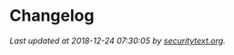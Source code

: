 # Changelog

_Last updated at 2018-12-24 07:30:05 by [securitytext.org](https://securitytext.org)._
